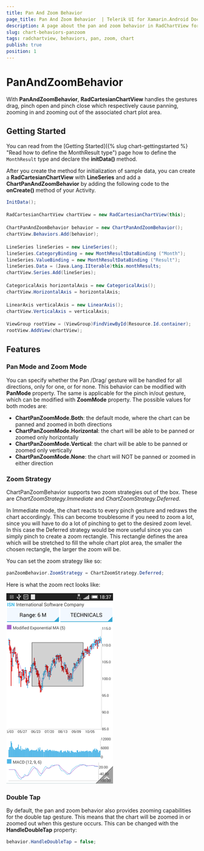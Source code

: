 ```yaml
---
title: Pan And Zoom Behavior
page_title: Pan And Zoom Behavior  | Telerik UI for Xamarin.Android Documentation
description: A page about the pan and zoom behavior in RadChartView for Android. This article explains how to use the pan and zoom behavior in RadChartView.
slug: chart-behaviors-panzoom
tags: radchartview, behaviors, pan, zoom, chart
publish: true
position: 1
---
```


# PanAndZoomBehavior

With **PanAndZoomBehavior**, **RadCartesianChartView** handles the gestures drag, pinch open and pinch close which respectively cause panning, zooming in and zooming out of the associated chart plot area.

## Getting Started

You can read from the [Getting Started]({% slug chart-gettingstarted %} "Read how to define the MonthResult type") page how to define the `MonthResult` type and declare the **initData()** method.

After you create the method for initialization of sample data, you can create a **RadCartesianChartView** with **LineSeries** and add a **ChartPanAndZoomBehavior** by adding the following code to the **onCreate()** method of your Activity.


```C#
InitData();

RadCartesianChartView chartView = new RadCartesianChartView(this);

ChartPanAndZoomBehavior behavior = new ChartPanAndZoomBehavior();
chartView.Behaviors.Add(behavior);

LineSeries lineSeries = new LineSeries();
lineSeries.CategoryBinding = new MonthResultDataBinding ("Month");
lineSeries.ValueBinding = new MonthResultDataBinding ("Result");
lineSeries.Data = (Java.Lang.IIterable)this.monthResults;
chartView.Series.Add(lineSeries);

CategoricalAxis horizontalAxis = new CategoricalAxis();
chartView.HorizontalAxis = horizontalAxis;

LinearAxis verticalAxis = new LinearAxis();
chartView.VerticalAxis = verticalAxis;

ViewGroup rootView = (ViewGroup)FindViewById(Resource.Id.container);
rootView.AddView(chartView);
```
	
## Features

### Pan Mode and Zoom Mode

You can specify whether the Pan /Drag/ gesture will be handled for all directions, only for one, or for none. This behavior can be modified with **PanMode** property.
The same is applicable for the pinch in/out gesture, which can be modified with **ZoomMode** property. The possible values for both modes are:

* **ChartPanZoomMode.Both**: the default mode, where the chart can be panned and zoomed in both directions
* **ChartPanZoomMode.Horizontal**: the chart will be able to be panned or zoomed only horizontally
* **ChartPanZoomMode.Vertical**: the chart will be able to be panned or zoomed only vertically
* **ChartPanZoomMode.None**: the chart will NOT be panned or zoomed in either direction

### Zoom Strategy

ChartPanZoomBehavior supports two zoom strategies out of the box. These are *ChartZoomStrategy.Immediate* and *ChartZoomStrategy.Deferred*.

In Immediate mode, the chart reacts to every pinch gesture and redraws the chart accordingly. This can become troublesome if you need to zoom a lot, since you will have to do a lot of pinching to get to the desired zoom level. In this case the Deferred strategy would be more useful since you can simply pinch to create a zoom rectangle. This rectangle defines the area which will be stretched to fill the whole chart plot area, the smaller the chosen rectangle, the larger the zoom will be.

You can set the zoom strategy like so:

```C#
panZoomBehavior.ZoomStrategy = ChartZoomStrategy.Deferred;
```

Here is what the zoom rect looks like:

![TelerikUI-Chart-Behavriors-Zoom-Deferred](images/chart-behaviors-deferred-zoom.png "The deferred zoom rectangle.")

### Double Tap

By default, the pan and zoom behavior also provides zooming capabilities for the double tap gesture. This means that the chart will be zoomed in or zoomed out when this gesture occurs. This can be changed with the **HandleDoubleTap** property:

```C#
behavior.HandleDoubleTap = false;
```
